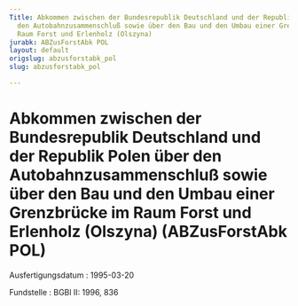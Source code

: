 ```yaml
---
Title: Abkommen zwischen der Bundesrepublik Deutschland und der Republik Polen über
  den Autobahnzusammenschluß sowie über den Bau und den Umbau einer Grenzbrücke im
  Raum Forst und Erlenholz (Olszyna)
jurabk: ABZusForstAbk POL
layout: default
origslug: abzusforstabk_pol
slug: abzusforstabk_pol

---
```


# Abkommen zwischen der Bundesrepublik Deutschland und der Republik Polen über den Autobahnzusammenschluß sowie über den Bau und den Umbau einer Grenzbrücke im Raum Forst und Erlenholz (Olszyna) (ABZusForstAbk POL)

Ausfertigungsdatum
:   1995-03-20

Fundstelle
:   BGBl II: 1996, 836

